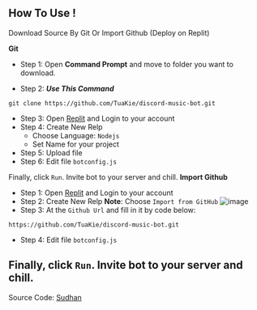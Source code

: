 ## How To Use ! 

Download Source By Git Or Import Github (Deploy on Replit) 
  
  **__Git__**

- Step 1: Open **Command Prompt** and move to folder you want to download.

- Step 2: **_Use This Command_** 
```
git clone https://github.com/TuaKie/discord-music-bot.git
```
- Step 3: Open [Replit](https://replit.com/) and Login to your account 
- Step 4: Create New Relp 
    - Choose Language: `Nodejs`
    - Set Name for your project
- Step 5: Upload file 
- Step 6: Edit file ``botconfig.js``

Finally, click ``Run``. Invite bot to your server and chill.
  **__Import Github__**
- Step 1: Open [Replit](https://replit.com/) and Login to your account 
- Step 2:  Create New Relp 
      **Note**: Choose ``Import from GitHub``
      ![image](https://user-images.githubusercontent.com/76782169/142714112-23021a52-1ff8-4c0c-a3e7-cd7e0d6e2c63.png)
- Step 3: At the `Github Url` and fill in it by code below:
```
https://github.com/TuaKie/discord-music-bot.git
```
- Step 4: Edit file ``botconfig.js``

Finally, click ``Run``. Invite bot to your server and chill.
-----------------
Source Code: [Sudhan](https://github.com/SudhanPlayz)
    



